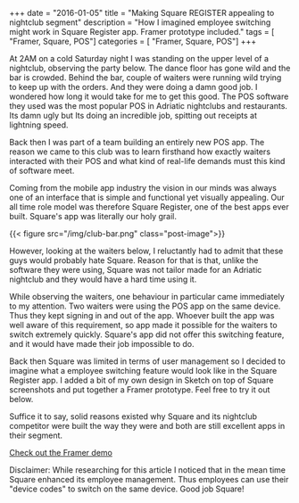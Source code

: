 +++
date        = "2016-01-05"
title       = "Making Square REGISTER appealing to nightclub segment"
description = "How I imagined employee switching might work in Square Register app. Framer prototype included."
tags        = [ "Framer, Square, POS"]
categories	= [ "Framer, Square, POS"]
+++

At 2AM on a cold Saturday night I was standing on the upper level of a nightclub, observing the party below. The dance floor has gone wild and the bar is crowded. Behind the bar, couple of waiters were running wild trying to keep up with the orders. And they were doing a damn good job. I wondered how long it would take for me to get this good. The POS software they used was the most popular POS in Adriatic nightclubs and restaurants. Its damn ugly but Its doing an incredible job, spitting out receipts at lightning speed. 


Back then I was part of a team building an entirely new POS app. The reason we came to this club was to learn firsthand how exactly waiters interacted with their POS and what kind of real-life demands must this kind of software meet.


Coming from the mobile app industry the vision in our minds was always one of an interface that is simple and functional yet visually appealing. Our all time role model was therefore Square Register, one of the best apps ever built. Square's app was literally our holy grail.

{{< figure src="/img/club-bar.png" class="post-image">}}

However, looking at the waiters below, I reluctantly had to admit that these guys would probably hate Square. Reason for that is that, unlike the software they were using, Square was not tailor made for an Adriatic nightclub and they would have a hard time using it. 


While observing the waiters, one behaviour in particular came immediately to my attention. Two waiters were using the POS app on the same device. Thus they kept signing in and out of the app. Whoever built the app was well aware of this requirement, so app made it possible for the waiters to switch extremely quickly. Square's app did not offer this switching feature, and it would have made their job impossible to do.


Back then Square was limited in terms of user management so I decided to imagine what a employee switching feature would look like in the Square Register app. I added a bit of my own design in Sketch on top of Square screenshots and put together a Framer prototype. Feel free to try it out below.


Suffice it to say, solid reasons existed why Square and its nightclub competitor were built the way they were and both are still excellent apps in their segment.


<a href="http://share.framerjs.com/e04yqqnkftsd/" target="_blank">Check out the Framer demo</a>

Disclaimer: While researching for this article I noticed that in the mean time Square enhanced its employee management. Thus employees can use their "device codes" to switch on the same device. Good job Square!

